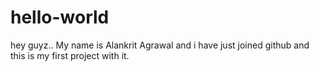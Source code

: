 # hello-world

hey guyz.. My name is Alankrit Agrawal and i have just joined github and this is my first project with it.
